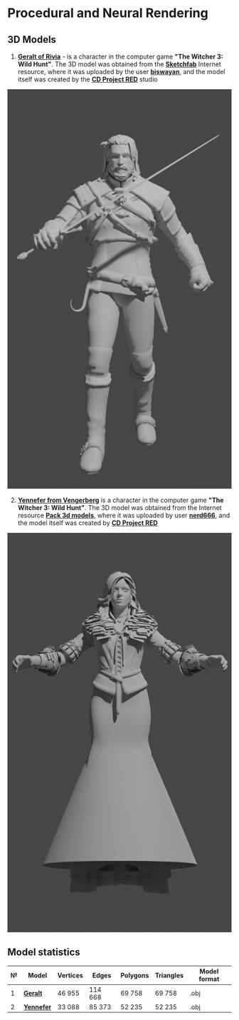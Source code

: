 # Procedural and Neural Rendering

## 3D Models

1. [**Geralt of Rivia**](https://vedmak.fandom.com/wiki/%D0%93%D0%B5%D1%80%D0%B0%D0%BB%D1%8C%D1%82_%D0%B8%D0%B7_%D0%A0%D0%B8%D0%B2%D0%B8%D0%B8) - is a character in the computer game **"The Witcher 3: Wild Hunt"**. The 3D model was obtained from the [**Sketchfab**](https://sketchfab.com/3d-models/witcher-3-geralt-8f62c76580144ed2a8c648dd5046d8d9) Internet resource, where it was uploaded by the user [**biswayan**](https://sketchfab.com/3d-models/witcher-3-geralt-8f62c76580144ed2a8c648dd5046d8d9), and the model itself was created by the [**CD Project RED**](https://en.cdprojektred.com/) studio


![Geralt of Rivia](Geralt/Geralt.png)

2. [**Yennefer from Vengerberg**](https://vedmak.fandom.com/wiki/%D0%99%D0%B5%D0%BD%D0%BD%D0%B8%D1%84%D1%8D%D1%80_%D0%B8%D0%B7_%D0%92%D0%B5%D0%BD%D0%B3%D0%B5%D1%80%D0%B1%D0%B5%D1%80%D0%B3%D0%B) is a character in the computer game **"The Witcher 3: Wild Hunt"**. The 3D model was obtained from the Internet resource [**Pack 3d models**](https://p3dm.ru/files/characters/human/8913-yennefer-.html), where it was uploaded by user [**nerd666**](https://p3dm.ru/user/nerd666/), and the model itself was created by [**CD Project RED**](https://en.cdprojektred.com/)

![Йеннифэр из Венгерберга](Yennefer/Yennefer.png)


## Model statistics

|№|Model|Vertices|Edges|Polygons|Triangles|Model format|
|---|---|---|---|---|---|---|
|1|[**Geralt**](Geralt.obj)|46 955|114 668|69 758|69 758|.obj|
|2|[**Yennefer**](Yennefer.obj)|33 088|85 373|52 235|52 235|.obj|